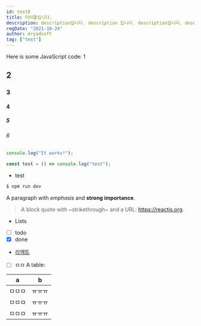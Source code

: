 ```yaml
---
id: test8
title: 타이틀입니다.
description: description입니다. description 입니다. description입니다. description입니다. description입니다. description입니다.description입니다. description입니다.description입니다.
regDate: "2021-10-24"
author: dryadsoft
tag: ["test"]
---
```


Here is some JavaScript code: 1

## 2

### 3

#### 4

##### 5

###### 6

```js
console.log("It works!");
```

```typescript
const test = () => console.log("test");
```

- test

```bash
$ npm run dev
```

A paragraph with _emphasis_ and **strong importance**.

> A block quote with ~strikethrough~ and a URL: https://reactjs.org.

- Lists
- [ ] todo
- [x] done

- [리액트](https://reactjs.org)
- [ ] ㅁㅁ
      A table:

| a      | b      |
| ------ | ------ |
| ㅁㅁㅁ | ㅠㅠㅠ |
| ㅁㅁㅁ | ㅠㅠㅠ |
| ㅁㅁㅁ | ㅠㅠㅠ |
